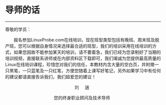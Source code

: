 # 导师的话
--------
尊敬的学员：

&nbsp;&nbsp;&nbsp;&nbsp;&nbsp;&nbsp;&nbsp;报名参加LinuxProbe.com在线培训，现在班型类型包括有晚班、周末班及脱产班，您可以根据自身情况来选择最合适的班型，我们的培训采用在线培训的方式，如果您因故不能参加某天的培训，请不要着急，我们已经为您录制好了当期的培训视频，直接联系讲师或在内部资料区下载即可，我们竭诚为您提供最高质量的Linux在线培训课程，珍惜您对我们的信任，本教材内含大量的空白页，并附赠一只黑笔，一只蓝笔及一只红笔，方便您随着上课写好笔记，另外如果学习中有任何的建议都请直接告诉我们，我们超爱您的建议！

&nbsp;&nbsp;&nbsp;&nbsp;&nbsp;&nbsp;&nbsp;&nbsp;&nbsp;&nbsp;&nbsp;&nbsp;&nbsp;&nbsp;&nbsp;&nbsp;&nbsp;&nbsp;&nbsp;&nbsp;&nbsp;&nbsp;&nbsp;&nbsp;&nbsp;&nbsp;&nbsp;&nbsp;&nbsp;&nbsp;&nbsp;&nbsp;&nbsp;&nbsp;&nbsp;&nbsp;&nbsp;&nbsp;&nbsp;&nbsp;&nbsp;&nbsp;&nbsp;&nbsp;&nbsp;&nbsp;&nbsp;&nbsp;&nbsp;&nbsp;&nbsp;&nbsp;&nbsp;&nbsp;&nbsp;&nbsp;&nbsp;刘    &nbsp;&nbsp;&nbsp; 遄

&nbsp;&nbsp;&nbsp;&nbsp;&nbsp;&nbsp;&nbsp;&nbsp;&nbsp;&nbsp;&nbsp;&nbsp;&nbsp;&nbsp;&nbsp;&nbsp;&nbsp;&nbsp;&nbsp;&nbsp;&nbsp;&nbsp;&nbsp;&nbsp;&nbsp;&nbsp;&nbsp;&nbsp;&nbsp;&nbsp;&nbsp;&nbsp;&nbsp;&nbsp;&nbsp;&nbsp;&nbsp;&nbsp;&nbsp;&nbsp;您的终身职业顾问及技术导师